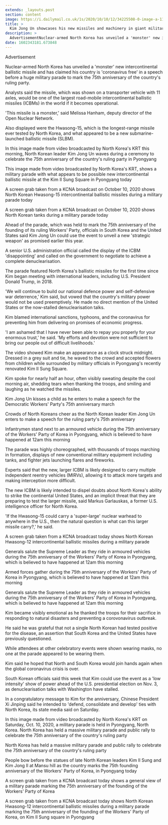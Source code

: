 ```yaml
--- 
extends: _layouts.post 
section: content 
image: https://i.dailymail.co.uk/1s/2020/10/10/12/34225508-0-image-a-11_1602327613693.jpg 
title: > 
  Kim Jong Un showcases his new missiles and machinery in giant military parade 
description: > 
  AdvertisementNuclear-armed North Korea has unveiled a 'monster' new intercontinental ballistic missile and has claimed his country is 'coronavirus free' in a speech before a huge military parade to mark the 75th anniversary of the country's ruling party.Also displayed were the Hwasong-15, which is the longest-range missile ever tested by North Korea, and what appeared to be a new submarine-launched ballistic missile (SLBM).The parade featured North Korea's ballistic missiles for the first time since Kim began meeting with international leaders, including U.S. President Donald Trump, in 2018.Kim said he hoped that North and South Korea would join hands again when the global coronavirus crisis is over.In this image made from video broadcasted by North Korea's KRT on Saturday, Oct. 10, 2020, a military parade is held in Pyongyang, North Korea. 
date: 1602343181.673848 
--- 
```

Advertisement

Nuclear-armed North Korea has unveiled a 'monster' new intercontinental ballistic missile and has claimed his country is 'coronavirus free' in a speech before a huge military parade to mark the 75th anniversary of the country's ruling party.

Analysts said the missile, which was shown on a transporter vehicle with 11 axles, would be one of the largest road-mobile intercontinental ballistic missiles (ICBMs) in the world if it becomes operational.

'This missile is a monster,' said Melissa Hanham, deputy director of the Open Nuclear Network.

Also displayed were the Hwasong-15, which is the longest-range missile ever tested by North Korea, and what appeared to be a new submarine-launched ballistic missile (SLBM).

In this image made from video broadcasted by North Korea's KRT this morning, North Korean leader Kim Jong Un waves during a ceremony to celebrate the 75th anniversary of the country's ruling party in Pyongyang

This image made from video broadcasted by North Korea's KRT, shows a military parade with what appears to be possible new intercontinental ballistic missile at the Kim Il Sung Square in Pyongyang today

A screen grab taken from a KCNA broadcast on October 10, 2020 shows North Korean Hwasong-15 intercontinental ballistic missiles during a military parade today

A screen grab taken from a KCNA broadcast on October 10, 2020 shows North Korean tanks during a military parade today

Ahead of the parade, which was held to mark the 75th anniversary of the founding of its ruling Workers' Party, officials in South Korea and the United States said Kim Jong Un could use the event to unveil a new 'strategic weapon' as promised earlier this year.

A senior U.S. administration official called the display of the ICBM 'disappointing' and called on the government to negotiate to achieve a complete denuclearisation.

The parade featured North Korea's ballistic missiles for the first time since Kim began meeting with international leaders, including U.S. President Donald Trump, in 2018.

'We will continue to build our national defence power and self-defensive war deterrence,' Kim said, but vowed that the country's military power would not be used preemptively. He made no direct mention of the United States or the now-stalled denuclearisation talks.

Kim blamed international sanctions, typhoons, and the coronavirus for preventing him from delivering on promises of economic progress.

'I am ashamed that I have never been able to repay you properly for your enormous trust,' he said. 'My efforts and devotion were not sufficient to bring our people out of difficult livelihoods.'

The video showed Kim make an appearance as a clock struck midnight. Dressed in a grey suit and tie, he waved to the crowd and accepted flowers from children while surrounded by military officials in Pyongyang's recently renovated Kim Il Sung Square.

Kim spoke for nearly half an hour, often visibly sweating despite the cool morning air, shedding tears when thanking the troops, and smiling and laughing as he watched the missiles.

Kim Jong Un kisses a child as he enters to make a speech for the Democratic Workers' Party's 75th anniversary march

Crowds of North Koreans cheer as the North Korean leader Kim Jong Un enters to make a speech for the ruling party's 75th anniversary

Infantrymen stand next to an armoured vehicle during the 75th anniversary of the Workers' Party of Korea in Pyongyang, which is believed to have happened at 12am this morning

The parade was highly choreographed, with thousands of troops marching in formation, displays of new conventional military equipment including tanks, and fighter jets launching flares and fireworks.

Experts said that the new, larger ICBM is likely designed to carry multiple independent reentry vehicles (MIRVs), allowing it to attack more targets and making interception more difficult.

The new ICBM is likely intended to dispel doubts about North Korea's ability to strike the continental United States, and an implicit threat that they are preparing to test the larger missile, said Markus Garlauskas, a former U.S. intelligence officer for North Korea.

'If the Hwasong-15 could carry a 'super-large' nuclear warhead to anywhere in the U.S., then the natural question is what can this larger missile carry?,' he said.

A screen grab taken from a KCNA broadcast today shows North Korean Hwasong-12 intercontinental ballistic missiles during a military parade

Generals salute the Supreme Leader as they ride in armoured vehicles during the 75th anniversary of the Workers' Party of Korea in Pyongyang, which is believed to have happened at 12am this morning

Armed forces gather during the 75th anniversary of the Workers' Party of Korea in Pyongyang, which is believed to have happened at 12am this morning

Generals salute the Supreme Leader as they ride in armoured vehicles during the 75th anniversary of the Workers' Party of Korea in Pyongyang, which is believed to have happened at 12am this morning

Kim became visibly emotional as he thanked the troops for their sacrifice in responding to natural disasters and preventing a corovonavirus outbreak.

He said he was grateful that not a single North Korean had tested positive for the disease, an assertion that South Korea and the United States have previously questioned.

While attendees at other celebratory events were shown wearing masks, no one at the parade appeared to be wearing them.

Kim said he hoped that North and South Korea would join hands again when the global coronavirus crisis is over.

South Korean officials said this week that Kim could use the event as a 'low intensity' show of power ahead of the U.S. presidential election on Nov. 3, as denuclearisation talks with Washington have stalled.

In a congratulatory message to Kim for the anniversary, Chinese President Xi Jinping said he intended to 'defend, consolidate and develop' ties with North Korea, its state media said on Saturday.

In this image made from video broadcasted by North Korea's KRT on Saturday, Oct. 10, 2020, a military parade is held in Pyongyang, North Korea. North Korea has held a massive military parade and public rally to celebrate the 75th anniversary of the country's ruling party

North Korea has held a massive military parade and public rally to celebrate the 75th anniversary of the country's ruling party

People bow before the statues of late North Korean leaders Kim Il Sung and Kim Jong Il at Mansu hill as the country marks the 75th founding anniversary of the Workers' Party of Korea, in Pyongyang today

A screen grab taken from a KCNA broadcast today shows a general view of a military parade marking the 75th anniversary of the founding of the Workers' Party of Korea

A screen grab taken from a KCNA broadcast today shows North Korean Hwasong-12 intercontinental ballistic missiles during a military parade marking the 75th anniversary of the founding of the Workers' Party of Korea, on Kim Il Sung square in Pyongyang